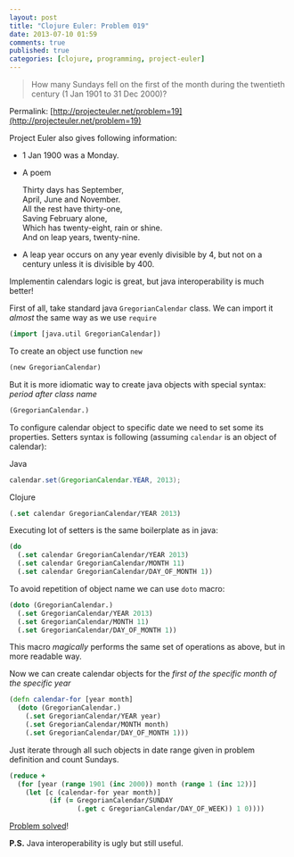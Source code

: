 ```yaml
---
layout: post
title: "Clojure Euler: Problem 019"
date: 2013-07-10 01:59
comments: true
published: true
categories: [clojure, programming, project-euler]
---
```


> How many Sundays fell on the first of the month
> during the twentieth century (1 Jan 1901 to 31 Dec 2000)?

Permalink: [http://projecteuler.net/problem=19](http://projecteuler.net/problem=19)

<!-- more -->

Project Euler also gives following information:

* 1 Jan 1900 was a Monday.
* A poem

  Thirty days has September,<br>
  April, June and November.<br>
  All the rest have thirty-one,<br>
  Saving February alone,<br>
  Which has twenty-eight, rain or shine.<br>
  And on leap years, twenty-nine.<br>
* A leap year occurs on any year evenly divisible by 4, but not on a century unless it is divisible by 400.

Implementin calendars logic is great, but java interoperability is much better!

First of all, take standard java `GregorianCalendar` class.
We can import it *almost* the same way as we use `require` 

``` clojure
(import [java.util GregorianCalendar])
```

To create an object use function `new`

``` clojure
(new GregorianCalendar)
```

But it is more idiomatic way to create java objects with special syntax:
*period after class name* 

``` clojure
(GregorianCalendar.)
```

To configure calendar object to specific date we need to set some its
properties. Setters syntax is following (assuming `calendar`
is an object of calendar):

Java

``` java 
calendar.set(GregorianCalendar.YEAR, 2013);
```

Clojure

``` clojure
(.set calendar GregorianCalendar/YEAR 2013)
```

Executing lot of setters is the same boilerplate as in java:

``` clojure
(do
  (.set calendar GregorianCalendar/YEAR 2013)
  (.set calendar GregorianCalendar/MONTH 11)
  (.set calendar GregorianCalendar/DAY_OF_MONTH 1))
```

To avoid repetition of object name we can use `doto` macro:

``` clojure
(doto (GregorianCalendar.)
  (.set GregorianCalendar/YEAR 2013)
  (.set GregorianCalendar/MONTH 11)
  (.set GregorianCalendar/DAY_OF_MONTH 1))
```

This macro *magically* performs the same set of operations as above, but in more readable way.

Now we can create calendar objects for the *first of the
specific month of the specific year*

``` clojure
(defn calendar-for [year month]
  (doto (GregorianCalendar.)
    (.set GregorianCalendar/YEAR year)
    (.set GregorianCalendar/MONTH month)
    (.set GregorianCalendar/DAY_OF_MONTH 1)))
```

Just iterate through all such objects in date range given in problem definition
and count Sundays.

``` clojure
(reduce +
  (for [year (range 1901 (inc 2000)) month (range 1 (inc 12))]
    (let [c (calendar-for year month)]
          (if (= GregorianCalendar/SUNDAY 
                 (.get c GregorianCalendar/DAY_OF_WEEK)) 1 0))))
```

[Problem solved](https://github.com/mishadoff/project-euler/blob/master/src/project_euler/problem019.clj)!

**P.S.** Java interoperability is ugly but still useful.
